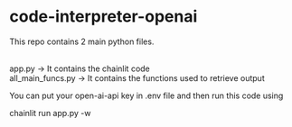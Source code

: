 # code-interpreter-openai

This repo contains 2 main python files. <br/><br/>

app.py -> It contains the chainlit code <br/>
all_main_funcs.py -> It contains the functions used to retrieve output <br/>

You can put your open-ai-api key in .env file and then run this code using <br/>

chainlit run app.py -w
